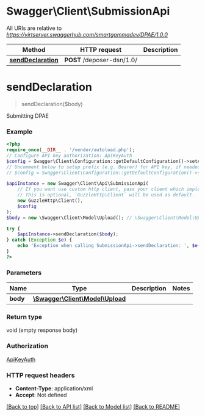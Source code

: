 # Swagger\Client\SubmissionApi

All URIs are relative to *https://virtserver.swaggerhub.com/smartgammadev/DPAE/1.0.0*

Method | HTTP request | Description
------------- | ------------- | -------------
[**sendDeclaration**](SubmissionApi.md#senddeclaration) | **POST** /deposer-dsn/1.0/ | 

# **sendDeclaration**
> sendDeclaration($body)



Submitting DPAE

### Example
```php
<?php
require_once(__DIR__ . '/vendor/autoload.php');
// Configure API key authorization: ApiKeyAuth
$config = Swagger\Client\Configuration::getDefaultConfiguration()->setApiKey('Authorization', 'YOUR_API_KEY');
// Uncomment below to setup prefix (e.g. Bearer) for API key, if needed
// $config = Swagger\Client\Configuration::getDefaultConfiguration()->setApiKeyPrefix('Authorization', 'Bearer');

$apiInstance = new Swagger\Client\Api\SubmissionApi(
    // If you want use custom http client, pass your client which implements `GuzzleHttp\ClientInterface`.
    // This is optional, `GuzzleHttp\Client` will be used as default.
    new GuzzleHttp\Client(),
    $config
);
$body = new \Swagger\Client\Model\Upload(); // \Swagger\Client\Model\Upload | 

try {
    $apiInstance->sendDeclaration($body);
} catch (Exception $e) {
    echo 'Exception when calling SubmissionApi->sendDeclaration: ', $e->getMessage(), PHP_EOL;
}
?>
```

### Parameters

Name | Type | Description  | Notes
------------- | ------------- | ------------- | -------------
 **body** | [**\Swagger\Client\Model\Upload**](../Model/Upload.md)|  |

### Return type

void (empty response body)

### Authorization

[ApiKeyAuth](../../README.md#ApiKeyAuth)

### HTTP request headers

 - **Content-Type**: application/xml
 - **Accept**: Not defined

[[Back to top]](#) [[Back to API list]](../../README.md#documentation-for-api-endpoints) [[Back to Model list]](../../README.md#documentation-for-models) [[Back to README]](../../README.md)

